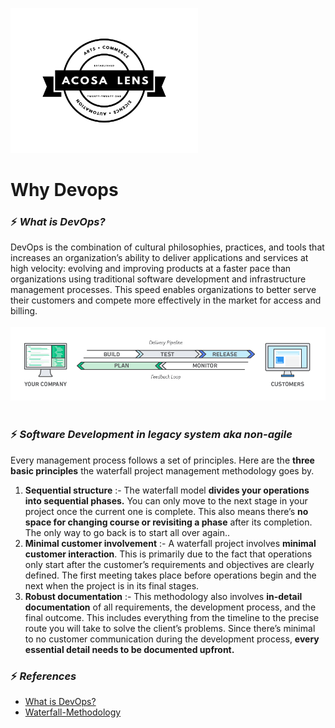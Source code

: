 [<img alt="acosalens" width="300px" src="https://github.com/jindalvishal09/AWS/blob/main/Resources/other/Acosa_logo.png" />](https://acosalens.com)

# Why Devops

### ⚡ _What is DevOps?_
DevOps is the combination of cultural philosophies, practices, and tools that increases an organization’s ability to deliver 
applications and services at high velocity: evolving and improving products at a faster pace than organizations using traditional
software development and infrastructure management processes. This speed enables organizations to better serve their customers and
compete more effectively in the market for access and billing. </br></br><img src="/Resources/Why_Needed/Devops_basic.png"/></br></br>

### ⚡ _Software Development in legacy system aka non-agile_
Every management process follows a set of principles. Here are the **three basic principles** the waterfall project management methodology goes by. 
1. **Sequential structure** :- The waterfall model **divides your operations into sequential phases.** You can only move to the next stage in your project once the current one is complete. This also means there’s **no space for changing course or revisiting a phase** after its completion. The only way to go back is to start all over again..
2. **Minimal customer involvement** :- A waterfall project involves **minimal customer interaction**. This is primarily due to the fact that operations only start after the customer’s requirements and objectives are clearly defined. The first meeting takes place before operations begin and the next when the project is in its final stages.
3. **Robust documentation** :- This methodology also involves **in-detail documentation** of all requirements, the development process, and the final outcome. This includes everything from the timeline to the precise route you will take to solve the client’s problems. Since there’s minimal to no customer communication during the development process, **every essential detail needs to be documented upfront.**

### ⚡ _References_

* [What is DevOps?](https://aws.amazon.com/devops/what-is-devops/)
* [Waterfall-Methodology](https://managementhelp.org/waterfall-methodology)
